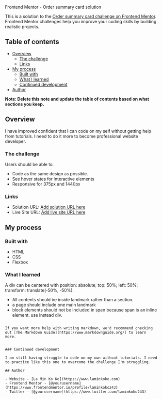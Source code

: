 Frontend Mentor - Order summary card solution

This is a solution to the [Order summary card challenge on Frontend Mentor](https://www.frontendmentor.io/challenges/order-summary-component-QlPmajDUj). Frontend Mentor challenges help you improve your coding skills by building realistic projects. 

## Table of contents

- [Overview](#overview)
  - [The challenge](#the-challenge)
  - [Links](#links)
- [My process](#my-process)
  - [Built with](#built-with)
  - [What I learned](#what-i-learned)
  - [Continued development](#continued-development)
- [Author](#author)

**Note: Delete this note and update the table of contents based on what sections you keep.**

## Overview
I have improved confident that I can code on my self without getting help from tutorials. I need to do it more to become professional website developer.

### The challenge

Users should be able to:

- Code as the same design as possible.
- See hover states for interactive elements
- Responsive for 375px and 1440px

### Links

- Solution URL: [Add solution URL here](https://github.com/laminkoko243/order-summary-frontend-mentor)
- Live Site URL: [Add live site URL here](https://laminkoko243.github.io/order-summary-frontend-mentor/)

## My process

### Built with

- HTML
- CSS
- Flexbox


### What I learned

A div can be centered with position: absolute; top: 50%; left: 50%; transform: translate(-50%, -50%).
- All contents should be inside landmark rather than a section.
- a page should include one main landmark
- block elements should not be included in span because span is an inline element. use instead div.


```

If you want more help with writing markdown, we'd recommend checking out [The Markdown Guide](https://www.markdownguide.org/) to learn more.


### Continued development

I am still having struggle to code on my own without tutorials. I need to practice like this one to overcome the challenge I'm struggling.

## Author

- Website - [La Min Ko Ko](https://www.laminkoko.com)
- Frontend Mentor - [@yourusername](https://www.frontendmentor.io/profile/laminkoko243)
- Twitter - [@yourusername](https://www.twitter.com/laminkoko243)


